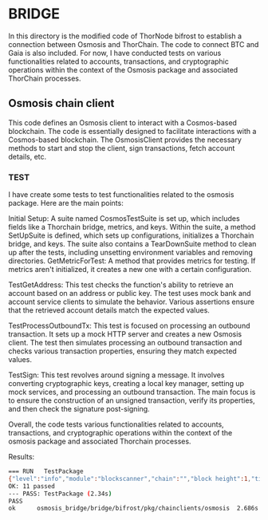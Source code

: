 # BRIDGE
In this directory is the modified code of ThorNode bifrost to establish a connection between Osmosis and ThorChain. The code to connect BTC and Gaia is also included. For now, I have conducted tests on various functionalities related to accounts, transactions, and cryptographic operations within the context of the Osmosis package and associated ThorChain processes.

## Osmosis chain client

This code defines an Osmosis client to interact with a Cosmos-based blockchain. The code is essentially designed to facilitate interactions with a Cosmos-based blockchain. The OsmosisClient provides the necessary methods to start and stop the client, sign transactions, fetch account details, etc. 

### TEST
 I have create some tests to test functionalities related to the osmosis package. Here are the main points:

Initial Setup:
A suite named CosmosTestSuite is set up, which includes fields like a Thorchain bridge, metrics, and keys.
Within the suite, a method SetUpSuite is defined, which sets up configurations, initializes a Thorchain bridge, and keys.
The suite also contains a TearDownSuite method to clean up after the tests, including unsetting environment variables and removing directories.
GetMetricForTest: A method that provides metrics for testing. If metrics aren't initialized, it creates a new one with a certain configuration.

TestGetAddress:
This test checks the function's ability to retrieve an account based on an address or public key.
The test uses mock bank and account service clients to simulate the behavior.
Various assertions ensure that the retrieved account details match the expected values.

TestProcessOutboundTx:
This test is focused on processing an outbound transaction.
It sets up a mock HTTP server and creates a new Osmosis client.
The test then simulates processing an outbound transaction and checks various transaction properties, ensuring they match expected values.

TestSign:
This test revolves around signing a message.
It involves converting cryptographic keys, creating a local key manager, setting up mock services, and processing an outbound transaction.
The main focus is to ensure the construction of an unsigned transaction, verify its properties, and then check the signature post-signing.

Overall, the code tests various functionalities related to accounts, transactions, and cryptographic operations within the context of the osmosis package and associated Thorchain processes.

Results:
```sh
=== RUN   TestPackage
{"level":"info","module":"blockscanner","chain":"","block height":1,"time":"2023-11-03T16:33:09Z","message":"block scanner last fetch height"}
OK: 11 passed
--- PASS: TestPackage (2.34s)
PASS
ok      osmosis_bridge/bridge/bifrost/pkg/chainclients/osmosis  2.686s

```